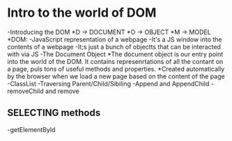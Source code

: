 # Intro to the world of DOM
-Introducing the DOM
    *D ->   DOCUMENT
    *O ->   OBJECT
    *M ->   MODEL
    *DOM: 
        -JavaScript representation of a webpage
        -It's a JS window into the contents of a webpage
        -It;s just a bunch of objectts that can be interacted with via JS
-The Document Object
    *The document object is our entry point into the world of the DOM. It contains represenrtations of all the contant on a page, puls tons of useful methods and properties.
    *Created automatically by the browser when we load a new page based on the content of the page
-ClassList
-Traversing Parent/Child/Sibiling
-Append and AppendChild
-removeChild and remove



## SELECTING   methods 
-getElementById